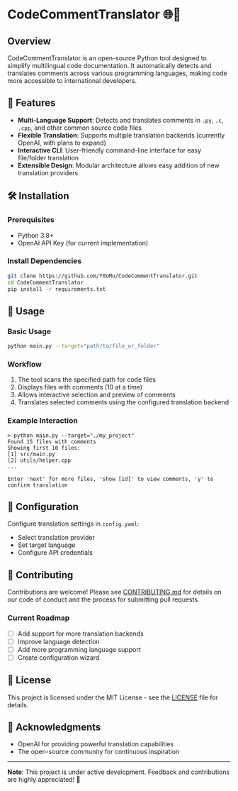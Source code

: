 # CodeCommentTranslator 🌐💬

## Overview

CodeCommentTranslator is an open-source Python tool designed to simplify multilingual code documentation. It automatically detects and translates comments across various programming languages, making code more accessible to international developers.

## 🌟 Features

- **Multi-Language Support**: Detects and translates comments in `.py`, `.c`, `.cpp`, and other common source code files
- **Flexible Translation**: Supports multiple translation backends (currently OpenAI, with plans to expand)
- **Interactive CLI**: User-friendly command-line interface for easy file/folder translation
- **Extensible Design**: Modular architecture allows easy addition of new translation providers

## 🛠 Installation

### Prerequisites
- Python 3.8+
- OpenAI API Key (for current implementation)

### Install Dependencies
```bash
git clone https://github.com/Y0oMu/CodeCommentTranslator.git
cd CodeCommentTranslator
pip install -r requirements.txt
```

## 🚀 Usage

### Basic Usage
```bash
python main.py --target="path/to/file_or_folder"
```

### Workflow
1. The tool scans the specified path for code files
2. Displays files with comments (10 at a time)
3. Allows interactive selection and preview of comments
4. Translates selected comments using the configured translation backend

### Example Interaction
```
> python main.py --target="./my_project"
Found 15 files with comments
Showing first 10 files:
[1] src/main.py
[2] utils/helper.cpp
...

Enter 'next' for more files, 'show [id]' to view comments, 'y' to confirm translation
```

## 🔧 Configuration

Configure translation settings in `config.yaml`:
- Select translation provider
- Set target language
- Configure API credentials

## 🤝 Contributing

Contributions are welcome! Please see [CONTRIBUTING.md](CONTRIBUTING.md) for details on our code of conduct and the process for submitting pull requests.

### Current Roadmap
- [ ] Add support for more translation backends
- [ ] Improve language detection
- [ ] Add more programming language support
- [ ] Create configuration wizard

## 📄 License

This project is licensed under the MIT License - see the [LICENSE](LICENSE) file for details.

## 🙏 Acknowledgments

- OpenAI for providing powerful translation capabilities
- The open-source community for continuous inspiration

---

**Note**: This project is under active development. Feedback and contributions are highly appreciated! 🚀
